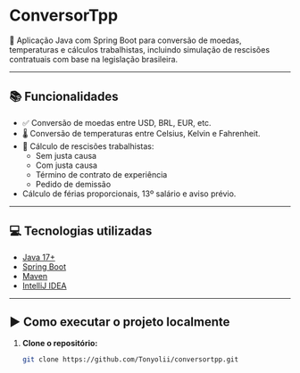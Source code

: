 # ConversorTpp

🚀 Aplicação Java com Spring Boot para conversão de moedas, temperaturas e cálculos trabalhistas, incluindo simulação de rescisões contratuais com base na legislação brasileira.

---

## 📚 Funcionalidades

- ✅ Conversão de moedas entre USD, BRL, EUR, etc.
- 🌡️ Conversão de temperaturas entre Celsius, Kelvin e Fahrenheit.
- 💼 Cálculo de rescisões trabalhistas:
  - Sem justa causa
  - Com justa causa
  - Término de contrato de experiência
  - Pedido de demissão
- Cálculo de férias proporcionais, 13º salário e aviso prévio.

---

## 💻 Tecnologias utilizadas

- [Java 17+](https://www.oracle.com/java/)
- [Spring Boot](https://spring.io/projects/spring-boot)
- [Maven](https://maven.apache.org/)
- [IntelliJ IDEA](https://www.jetbrains.com/idea/)

---

## ▶️ Como executar o projeto localmente

1. **Clone o repositório:**

   ```bash
   git clone https://github.com/Tonyolii/conversortpp.git
